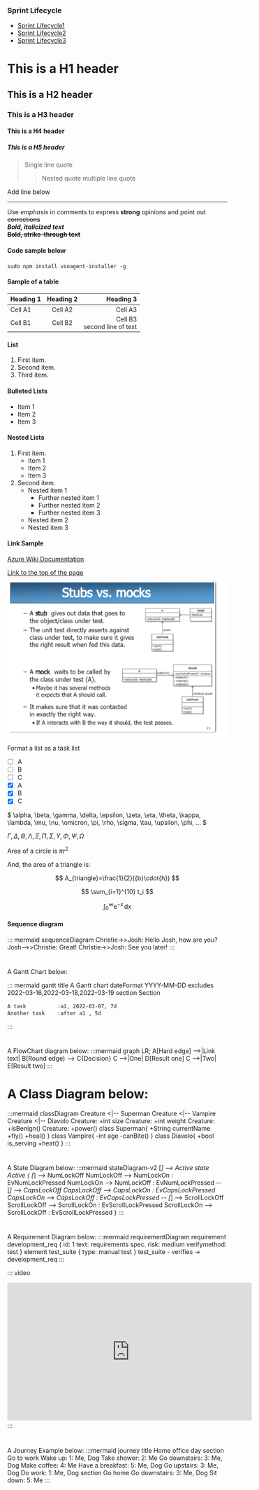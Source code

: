 ### Sprint Lifecycle

- [Sprint Lifecycle1](#sprint-lifecycle)
- [Sprint Lifecycle2](#sprint-lifecycle)
- [Sprint Lifecycle3](#sprint-lifecycle)

# This is a H1 header
## This is a H2 header
### This is a H3 header
#### This is a H4 header
##### This is a H5 header  

> Single line quote
>> Nested quote
>> multiple line
>> quote
 
Add line below  

----

Use _emphasis_ in comments to express **strong** opinions and point out ~~corrections~~  
**_Bold, italicized text_**  
**~~Bold, strike-through text~~**

#### Code sample below

```
sudo npm install vsoagent-installer -g  
```

#### Sample of a table

| Heading 1 | Heading 2 | Heading 3 |  
|-----------|:-----------:|-----------:|  
| Cell A1 | Cell A2 | Cell A3 |  
| Cell B1 | Cell B2 | Cell B3<br/>second line of text |

#### List
1. First item.
1. Second item.
1. Third item.

#### Bulleted Lists
- Item 1
- Item 2
- Item 3

#### Nested Lists
1. First item.
   - Item 1
   - Item 2
   - Item 3
1. Second item.
   - Nested item 1
      - Further nested item 1
      - Further nested item 2
      - Further nested item 3
   - Nested item 2
   - Nested item 3

#### Link Sample
[Azure Wiki Documentation](https://learn.microsoft.com/en-us/azure/devops/project/wiki/markdown-guidance?view=azure-devops)

[Link to the top of the page](#sprint-lifecycle)

![Illustration to use for new users](./doubles_img_1.png)

Format a list as a task list

- [ ] A  
- [ ] B  
- [ ] C  
- [x] A  
- [x] B  
- [x] C  

$
\alpha, \beta, \gamma, \delta, \epsilon, \zeta, \eta, \theta, \kappa, \lambda, \mu, \nu, \omicron, \pi, \rho, \sigma, \tau, \upsilon, \phi, ...
$  


$\Gamma,  \Delta,  \Theta, \Lambda, \Xi, \Pi, \Sigma, \Upsilon, \Phi, \Psi, \Omega$

Area of a circle is $\pi r^2$

And, the area of a triangle is:

$$
A_{triangle}=\frac{1}{2}({b}\cdot{h})
$$

$$
\sum_{i=1}^{10} t_i
$$


$$
\int_0^\infty \mathrm{e}^{-x}\,\mathrm{d}x
$$     

#### Sequence diagram

::: mermaid
sequenceDiagram
    Christie->>Josh: Hello Josh, how are you?
    Josh-->>Christie: Great!
    Christie->>Josh: See you later!
:::

#
A Gantt Chart below:

::: mermaid
gantt
    title A Gantt chart
    dateFormat YYYY-MM-DD
    excludes 2022-03-16,2022-03-18,2022-03-19
    section Section

    A task          :a1, 2022-03-07, 7d
    Another task    :after a1 , 5d
:::

#
A FlowChart diagram below:
:::mermaid
graph LR;
    A[Hard edge] -->|Link text| B(Round edge) --> C{Decision}
    C -->|One| D[Result one]
    C -->|Two| E[Result two]
:::

# A Class Diagram below:

:::mermaid
classDiagram
    Creature <|-- Superman
    Creature <|-- Vampire
    Creature <|-- Diavolo
    Creature: +int size
    Creature: +int weight
    Creature: +isBenign()
    Creature: +power()
    class Superman{
        +String currentName
        +fly()
        +heal()
    }
    class Vampire{
        -int age
        -canBite()
    }
    class Diavolo{
        +bool is_serving
        +heat()
    }
:::

#
A State Diagram below:
:::mermaid
stateDiagram-v2
    [*] --> Active
    state Active {
        [*] --> NumLockOff
        NumLockOff --> NumLockOn : EvNumLockPressed
        NumLockOn --> NumLockOff : EvNumLockPressed
        --
        [*] --> CapsLockOff
        CapsLockOff --> CapsLockOn : EvCapsLockPressed
        CapsLockOn --> CapsLockOff : EvCapsLockPressed
        --
        [*] --> ScrollLockOff
        ScrollLockOff --> ScrollLockOn : EvScrollLockPressed
        ScrollLockOn --> ScrollLockOff : EvScrollLockPressed
    }
:::

# 
A Requirement Diagram below:
:::mermaid
requirementDiagram
    requirement development_req {
    id: 1
    text: requirements spec.
    risk: medium
    verifymethod: test
    }
    element test_suite {
    type: manual test
    }
    test_suite - verifies -> development_req
:::

::: video
<iframe width="560" height="315" src="https://www.youtube.com/embed/OtqFyBA6Dbk" frameborder="0" allow="autoplay; encrypted-media" allowfullscreen></iframe>
:::

#
A Journey Example below:
:::mermaid
journey
    title Home office day
    section Go to work
      Wake up: 1: Me, Dog
      Take shower: 2: Me
      Go downstairs: 3: Me, Dog
      Make coffee: 4: Me
      Have a breakfast: 5: Me, Dog
      Go upstairs: 3: Me, Dog
      Do work: 1: Me, Dog
    section Go home
      Go downstairs: 3: Me, Dog
      Sit down: 5: Me
:::